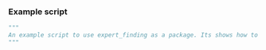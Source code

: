 ### Example script

```python
"""
An example script to use expert_finding as a package. Its shows how to load a dataset, create a model and run an evaluation.
"""


    
 
